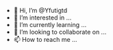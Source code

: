 - 👋 Hi, I’m @Yfutigtd
- 👀 I’m interested in ...
- 🌱 I’m currently learning ...
- 💞️ I’m looking to collaborate on ...
- 📫 How to reach me ...

<!---
Yfutigtd/Yfutigtd is a ✨ special ✨ repository because its `README.md` (this file) appears on your GitHub profile.
You can click the Preview link to take a look at your changes.
--->
